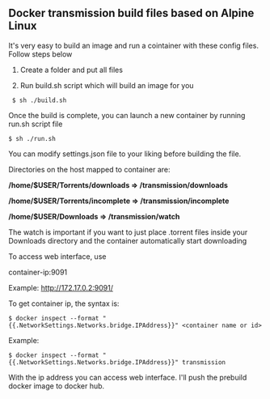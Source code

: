 ## Docker transmission build files based on Alpine Linux
It's very easy to build an image and run a cointainer with these config files. Follow steps below

1. Create a folder and put all files

2. Run build.sh script which will build an image for you

```
 $ sh ./build.sh
```

Once the build is complete, you can launch a new container by running run.sh script file

 ```
$ sh ./run.sh
```

You can modify settings.json file to your liking before building the file.

Directories on the host mapped to container are:

**/home/$USER/Torrents/downloads => /transmission/downloads**

**/home/$USER/Torrents/incomplete => /transmission/incomplete**

**/home/$USER/Downloads => /transmission/watch**

The watch is important if you want to just place .torrent files inside your Downloads directory and the container automatically start downloading

To access web interface, use

container-ip:9091

Example: http://172.17.0.2:9091/

To get container ip, the syntax is:

```
$ docker inspect --format "{{.NetworkSettings.Networks.bridge.IPAddress}}" <container name or id>
```
Example:

```
$ docker inspect --format "{{.NetworkSettings.Networks.bridge.IPAddress}}" transmission
```
With the ip address you can access web interface. I'll push the prebuild docker image to docker hub.

